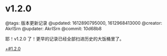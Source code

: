 # v1.2.0

@tags: 版本更新记录
@updated: 1612890795000, 1612968413000
@creator: AkrISrn
@updater: AkrISrn
@commit: 10d68b8

耶！v1.2.0 了！更早的记录已经全部扫进历史的大饭桶里了。

[+#1.2.0](/zh/releases/download.md)
